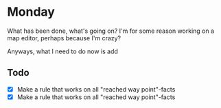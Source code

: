 # Monday
What has been done, what's going on?
I'm for some reason working on a map editor, perhaps because I'm crazy?

Anyways, what I need to do now is add 
## Todo
- [x] Make a rule that works on all "reached way point"-facts
- [x] Make a rule that works on all "reached way point"-facts
